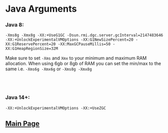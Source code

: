 # Java Arguments


### **Java 8:**
`-Xms8g -Xmx8g -XX:+UseG1GC -Dsun.rmi.dgc.server.gcInterval=2147483646 -XX:+UnlockExperimentalVMOptions -XX:G1NewSizePercent=20 -XX:G1ReservePercent=20 -XX:MaxGCPauseMillis=50 -XX:G1HeapRegionSize=32M`

Make sure to set `-Xms` and `Xmx` to your minimum and maximum RAM allocation. When using 6gb or 8gb of RAM you can set the min/max to the same i.e. `-Xms6g -Xmx6g` or `-Xms8g -Xmx8g`


<br/><br/>




### **Java 14+:**
`-XX:+UnlockExperimentalVMOptions -XX:+UseZGC`

## [**Main Page**](/modpack-dev)